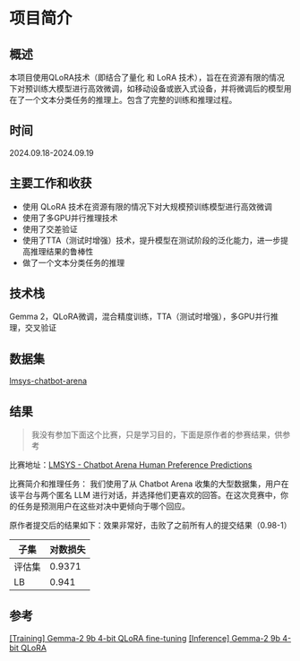 # 项目简介

## 概述
本项目使用QLoRA技术（即结合了量化 和 LoRA 技术），旨在在资源有限的情况下对预训练大模型进行高效微调，如移动设备或嵌入式设备，并将微调后的模型用在了一个文本分类任务的推理上。包含了完整的训练和推理过程。

## 时间
2024.09.18-2024.09.19

## 主要工作和收获
- 使用 QLoRA 技术在资源有限的情况下对大规模预训练模型进行高效微调
- 使用了多GPU并行推理技术
- 使用了交差验证
- 使用了TTA（测试时增强）技术，提升模型在测试阶段的泛化能力，进一步提高推理结果的鲁棒性
- 做了一个文本分类任务的推理

## 技术栈
Gemma 2，QLoRA微调，混合精度训练，TTA（测试时增强），多GPU并行推理，交叉验证

##  数据集
[lmsys-chatbot-arena](https://www.kaggle.com/competitions/lmsys-chatbot-arena)

## 结果

> 我没有参加下面这个比赛，只是学习目的，下面是原作者的参赛结果，供参考

比赛地址：[LMSYS - Chatbot Arena Human Preference Predictions](https://www.kaggle.com/competitions/lmsys-chatbot-arena)

比赛简介和推理任务：
我们使用了从 Chatbot Arena 收集的大型数据集，用户在该平台与两个匿名 LLM 进行对话，并选择他们更喜欢的回答。在这次竞赛中，你的任务是预测用户在这些对决中更倾向于哪个回应。

原作者提交后的结果如下：效果非常好，击败了之前所有人的提交结果（0.98-1）

| 子集 | 对数损失 |
| - | - |
| 评估集 | 0.9371 |
| LB | 0.941 |

## 参考
[[Training] Gemma-2 9b 4-bit QLoRA fine-tuning](https://www.kaggle.com/code/emiz6413/training-gemma-2-9b-4-bit-qlora-fine-tuning)
[[Inference] Gemma-2 9b 4-bit QLoRA](https://www.kaggle.com/code/emiz6413/inference-gemma-2-9b-4-bit-qlora/notebook)
